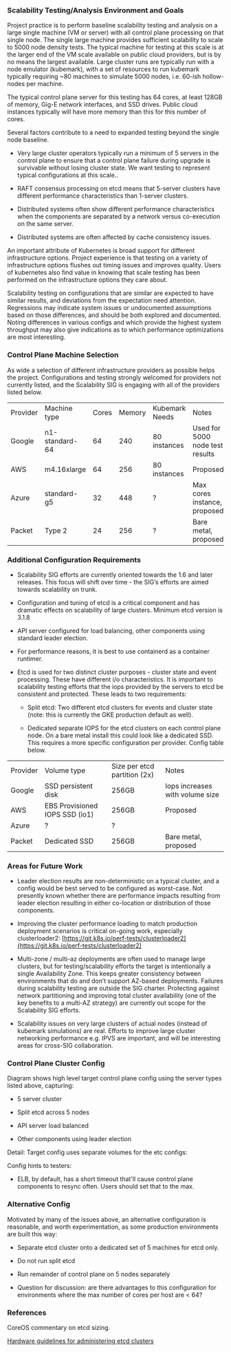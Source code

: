### Scalability Testing/Analysis Environment and Goals

Project practice is to perform baseline scalability testing and analysis on a large single machine (VM or server) with all control plane processing on that single node. The single large machine provides sufficient scalability to scale to 5000 node density tests. The typical machine for testing at this scale is at the larger end of the VM scale available on public cloud providers, but is by no means the largest available. Large cluster runs are typically run with a node emulator (kubemark), with a set of resources to run kubemark typically requiring ~80 machines to simulate 5000 nodes, i.e. 60-ish hollow-nodes per machine.

The typical control plane server for this testing has 64 cores, at least 128GB of memory, Gig-E network interfaces, and SSD drives. Public cloud instances typically will have more memory than this for this number of cores. 

Several factors contribute to a need to expanded testing beyond the single node baseline.

* Very large cluster operators typically run a minimum of 5 servers in the control plane to ensure that a control plane failure during upgrade is survivable without losing cluster state. We want testing to represent typical configurations at this scale..

* RAFT consensus processing on etcd means that 5-server clusters have different performance characteristics than 1-server clusters.

* Distributed systems often show different performance characteristics when the components are separated by a network versus co-execution on the same server.

* Distributed systems are often affected by cache consistency issues.

An important attribute of Kubernetes is broad support for different infrastructure options. Project experience is that testing on a variety of infrastructure options flushes out timing issues and improves quality. Users of kubernetes also find value in knowing that scale testing has been performed on the infrastructure options they care about.

Scalability testing on configurations that are similar are expected to have similar results, and deviations from the expectation need attention.  Regressions may indicate system issues or undocumented assumptions based on those differences, and should be both explored and documented. Noting differences in various configs and which provide the highest system throughput may also give indications as to which performance optimizations are most interesting.

### Control Plane Machine Selection

As wide a selection of different infrastructure providers as possible helps the project. Configurations and testing strongly welcomed for providers not currently listed, and the Scalability SIG is engaging with all of the providers listed below.

<table>
  <tr>
    <td>Provider</td>
    <td>Machine type</td>
    <td>Cores</td>
    <td>Memory</td>
    <td>Kubemark Needs</td>
    <td>Notes</td>
  </tr>
  <tr>
    <td>Google</td>
    <td>n1-standard-64</td>
    <td>64</td>
    <td>240</td>
    <td>80 instances</td>
    <td>Used for 5000 node test results</td>
  </tr>
  <tr>
    <td>AWS</td>
    <td>m4.16xlarge</td>
    <td>64</td>
    <td>256</td>
    <td>80 instances</td>
    <td>Proposed</td>
  </tr>
  <tr>
    <td>Azure</td>
    <td>standard-g5</td>
    <td>32</td>
    <td>448</td>
    <td>?</td>
    <td>Max cores instance, 
proposed</td>
  </tr>
  <tr>
    <td>Packet</td>
    <td>Type 2</td>
    <td>24</td>
    <td>256</td>
    <td>?</td>
    <td>Bare metal, proposed</td>
  </tr>
</table>


### Additional Configuration Requirements

* Scalability SIG efforts are currently oriented towards the 1.6 and later releases. This focus will shift over time - the SIG’s efforts are aimed towards scalability on trunk.

* Configuration and tuning of etcd is a critical component and has dramatic effects on scalability of large clusters. Minimum etcd version is 3.1.8

* API server configured for load balancing, other components using standard leader election.

* For performance reasons, it is best to use containerd as a container runtimer.

* Etcd is used for two distinct cluster purposes - cluster state and event processing. These have different i/o characteristics. It is important to scalability testing efforts that the iops provided by the servers to etcd be consistent and protected. These leads to two requirements:

    * Split etcd: Two different etcd clusters for events and cluster state (note: this is currently the GKE production default as well).

    * Dedicated separate IOPS for the etcd clusters on each control plane node. On a bare metal install this could look like a dedicated SSD. This requires a more specific configuration per provider.  Config table below.

<table>
  <tr>
    <td>Provider</td>
    <td>Volume type</td>
    <td>Size per etcd partition (2x)</td>
    <td>Notes</td>
  </tr>
  <tr>
    <td>Google</td>
    <td>SSD persistent disk</td>
    <td>256GB</td>
    <td>Iops increases with volume size</td>
  </tr>
  <tr>
    <td>AWS</td>
    <td>EBS Provisioned IOPS SSD (io1)</td>
    <td>256GB</td>
    <td>Proposed</td>
  </tr>
  <tr>
    <td>Azure</td>
    <td>?</td>
    <td>?</td>
    <td>
</td>
  </tr>
  <tr>
    <td>Packet</td>
    <td>Dedicated SSD</td>
    <td>256GB</td>
    <td>Bare metal, proposed</td>
  </tr>
</table>


### Areas for Future Work

* Leader election results are non-deterministic on a typical cluster, and a config would be best served to be configured as worst-case. Not presently known whether there are performance impacts resulting from leader election resulting in either co-location or distribution of those components.

* Improving the cluster performance loading to match production deployment scenarios is critical on-going work, especially clusterloader2: [https://git.k8s.io/perf-tests/clusterloader2](https://git.k8s.io/perf-tests/clusterloader2)

* Multi-zone / multi-az deployments are often used to manage large clusters, but for testing/scalability efforts the target is intentionally a single Availability Zone. This keeps greater consistency between environments that do and don’t support AZ-based deployments. Failures during scalability testing are outside the SIG charter. Protecting against network partitioning and improving total cluster availability (one of the key benefits to a multi-AZ strategy) are currently out scope for the Scalability SIG efforts.

* Scalability issues on very large clusters of actual nodes (instead of kubemark simulations) are real. Efforts to improve large cluster networking performance e.g. IPVS are important, and will be interesting areas for cross-SIG collaboration.

### Control Plane Cluster Config 

Diagram shows high level target control plane config using the server types listed above, capturing:

* 5 server cluster

* Split etcd across 5 nodes

* API server load balanced

* Other components using leader election

Detail: Target config uses separate volumes for the etc configs:

Config hints to testers:
* ELB, by default, has a short timeout that'll cause control plane components to resync often. Users should set that to the max.

### Alternative Config

Motivated by many of the issues above, an alternative configuration is reasonable, and worth experimentation, as some production environments are built this way:

* Separate etcd cluster onto a dedicated set of 5 machines for etcd only.

* Do not run split etcd

* Run remainder of control plane on 5 nodes separately

* Question for discussion: are there advantages to this configuration for environments where the max number of cores per host are < 64?

### References

CoreOS commentary on etcd sizing.

[Hardware guidelines for administering etcd clusters](https://github.com/etcd-io/website/blob/master/content/docs/v3.4/op-guide/hardware.md)
